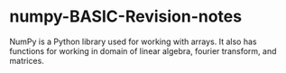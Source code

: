 # numpy-BASIC-Revision-notes
NumPy is a Python library used for working with arrays. It also has functions for working in domain of linear algebra, fourier transform, and matrices.
